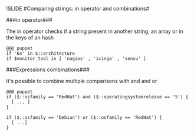 !SLIDE
#Comparing strings: in operator and combinations#

###in operator###

The in operator checks if a string present in another string, an array or in the keys of an hash

    @@@ puppet
    if '64' in $::architecture
    if $monitor_tool in [ 'nagios' , 'icinga' , 'sensu' ]

###Expressions combinations###

It's possible to combine multiple comparisons with and and or

    @@@ puppet
    if ($::osfamily == 'RedHat') and ($::operatingsystemrelease == '5') {
      [ ... ]
    }  
    
    if ($::osfamily == 'Debian') or ($::osfamily == 'RedHat') {
      [ ...]
    }

